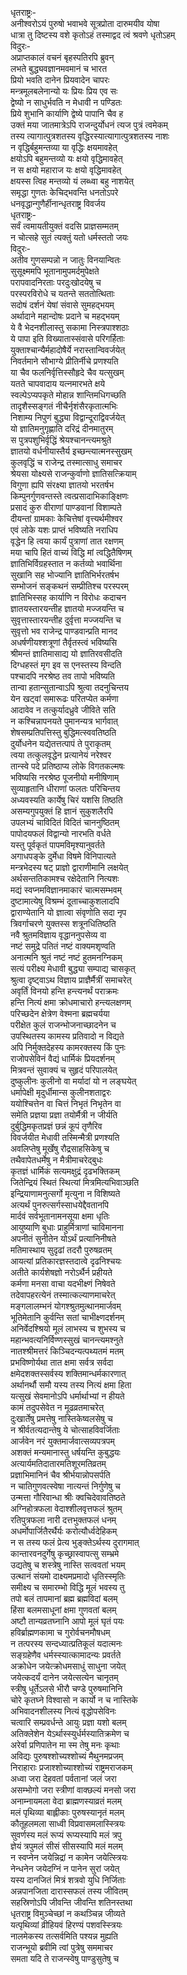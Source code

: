 धृतराष्ट्रः-  
अनीश्वरोऽयं पुरुषो भवाभवे सूत्रप्रोता दारुमयीव योषा  
धात्रा तु दिष्टस्य वशे कृतोऽहं तस्माद्वद त्वं श्रवणे धृतोऽहम्  
विदुरः-  
अप्राप्तकालं वचनं बृहस्पतिरपि ब्रुवन्  
लभते बुद्ध्यवज्ञानमवमानं च भारत  
प्रियो भवति दानेन प्रियवादेन चापरः  
मन्त्रमूलबलेनान्यो यः प्रियः प्रिय एव सः  
द्वेष्यो न साधुर्भवति न मेधावी न पण्डितः  
प्रिये शुभानि कार्याणि द्वेष्ये पापानि चैव ह  
उक्तं मया जातमात्रेऽपि राजन्दुर्योधनं त्यज पुत्रं त्वमेकम्  
तस्य त्यागात्पुत्रशतस्य वृद्धिरस्यात्यागात्पुत्रशतस्य नाशः  
न वृद्धिर्बहुमन्तव्या या वृद्धिः क्षयमावहेत्  
क्षयोऽपि बहुमन्तव्यो यः क्षयो वृद्धिमावहेत्  
न स क्षयो महाराज यः क्षयो वृद्धिमावहेत्  
क्षयस्स त्विह मन्तव्यो यं लब्ध्वा बहु नाशयेत्  
समृद्धा गुणतः केचिद्भवन्ति धनतोऽपरे  
धनवृद्धान्गुणैर्हीनान्धृतराष्ट्र विवर्जय  
धृतराष्ट्रः-  
सर्वं त्वमायतीयुक्तं वदसि प्राज्ञसम्मतम्  
न चोत्सहे सुतं त्यक्तुं यतो धर्मस्ततो जयः  
विदुरः-  
अतीव गुणसम्पन्नो न जातुः विनयान्वितः  
सुसूक्ष्ममपि भूतानामुपमर्दमुपेक्षते  
परापवादनिरताः परदुःखोदयेषु च  
परस्परविरोधे च यतन्ते सततोत्थिताः  
सदोषं दर्शनं येषां संवासे सुमहद्भयम्  
अर्थादाने महान्दोषः प्रदाने च महद्भयम्  
ये वै भेदनशीलास्तु सकामा निस्त्रपाश्शठाः  
ये पापा इति विख्यातास्संवासे परिगर्हिताः  
युक्ताश्चान्यैर्महादोषैर्ये नरास्तान्विवर्जयेत्  
निवर्तमाने सौभाग्ये प्रीतिर्नीचे प्रणश्यति  
या चैव फलनिर्वृत्तिस्सौहृदे चैव यत्सुखम्  
यतते चापवादाय यत्नमारभते क्षये  
स्वल्पेऽप्यपकृते मोहान्न शान्तिमधिगच्छति  
तादृशैस्सङ्गतं नीचैर्नृशंसैरकृतात्मभिः  
निशाम्य निपुणं बुद्ध्या विद्वान्दूराद्विवर्जयेत्  
यो ज्ञातिमनुगृह्णाति दरिद्रं दीनमातुरम्  
स पुत्रपशुभिर्वृद्धिं श्रेयश्चानन्त्यमश्रुते  
ज्ञातयो वर्धनीयास्तैर्य इच्छन्त्यात्मनस्सुखम्  
कुलवृद्धिं च राजेन्द्र तस्मात्साधु समाचर  
श्रेयसा योक्ष्यसे राजन्कुर्वाणो ज्ञातिसत्क्रियाम्  
विगुणा ह्यपि संरक्ष्या ज्ञातयो भरतर्षभ  
किम्पुनर्गुणवन्तस्ते त्वत्प्रसादाभिकाङ्क्षिणः  
प्रसादं कुरु वीराणां पाण्डवानां विशाम्पते  
दीयन्तां ग्रामकाः केचित्तेषां वृत्त्यर्थमीश्वर  
एवं लोके यशः प्राप्तं भविष्यति नराधिप  
वृद्धेन हि त्वया कार्यं पुत्राणां तात रक्षणम्  
मया चापि हितं वाच्यं विद्धि मां त्वद्धितैषिणम्  
ज्ञातिभिर्विग्रहस्तात न कर्तव्यो भवार्थिना  
सुखानि सह भोज्यानि ज्ञातिभिर्भरतर्षभ  
सम्भोजनं सङ्कथनं सम्प्रीतिश्च परस्परम्  
ज्ञातिभिस्सह कार्याणि न विरोधः कदाचन  
ज्ञातयस्तारयन्तीह ज्ञातयो मज्जयन्ति च  
सुवृत्तास्तारयन्तीह दुर्वृत्ता मज्जयन्ति च  
सुवृत्तो भव राजेन्द्र पाण्डवान्प्रति मानद  
अधर्षणीयश्शत्रूणां तैर्वृतस्त्वं भविष्यसि  
श्रीमन्तं ज्ञातिमासाद्य यो ज्ञातिरवसीदति  
दिग्धहस्तं मृग इव स एनस्तस्य विन्दति  
पश्चादपि नरश्रेष्ठ तव तापो भविष्यति  
तान्वा हतान्सुतान्वाऽपि श्रुत्वा तदनुचिन्तय  
येन खट्वां समारूढः परितप्येत कर्मणा  
आदावेव न तत्कुर्यादध्रुवे जीविते सति  
न कश्चिन्नापनयते पुमानन्यत्र भार्गवात्  
शेषसम्प्रतिपत्तिस्तु बुद्धिमत्स्ववतिष्ठति  
दुर्योधनेन यद्येतत्तत्पापं ते पुराकृतम्  
त्वया तत्कुलवृद्धेन प्रत्यानेयं नरेश्वर  
तान्स्वे पदे प्रतिष्ठाप्य लोके विगतकल्मषः  
भविष्यसि नरश्रेष्ठ पूजनीयो मनीषिणाम्  
सुव्याहृतानि धीराणां फलतः परिचिन्तय  
अध्यवस्यति कार्येषु चिरं यशसि तिष्ठति  
असम्यगुपयुक्तं हि ज्ञानं सुकुशलैरपि  
उपलभ्यं चाविदितं विदितं चाननुष्ठितम्  
पापोदयफलं विद्वान्यो नारभति वर्धते  
यस्तु पूर्वकृतं पापमविमृश्यानुवर्तते  
अगाधपङ्के दुर्मेधा विषमे विनिपात्यते  
मन्त्रभेदस्य षट् प्राज्ञो द्वाराणीमानि लक्षयेत्  
अर्थसन्ततिकामश्च रक्षेदेतानि नित्यशः  
मद्यं स्वप्नमविज्ञानमाकारं चात्मसम्भवम्  
दुष्टामात्येषु विश्रम्भं दूताच्चाकुशलादपि  
द्वाराण्येतानि यो ज्ञात्वा संवृणोति सदा नृप  
त्रिवर्गाचरणे युक्तस्स शत्रूनधितिष्ठति  
नवै श्रुतमविज्ञाय वृद्धाननुपसेव्य वा  
नष्टं समुद्रे पतितं नष्टं वाक्यमशृण्वति  
अनात्मनि श्रुतं नष्टं नष्टं हुतमनग्निकम्  
सत्यं परीक्ष्य मेधावी बुद्ध्या सम्पाद्य चासकृत्  
श्रुत्वा दृष्ट्वाऽथ विज्ञाय प्राज्ञैर्मैत्रीं समाचरेत्  
अवृर्तिं विनयो हन्ति हन्त्यनर्थं पराक्रमः  
हन्ति नित्यं क्षमा क्रोधमाचारो हन्त्यलक्षणम्  
परिच्छदेन क्षेत्रेण वेश्मना ब्रह्मचर्यया  
परीक्षेत कुलं राजन्भोजनाच्छादनेन च  
उपस्थितस्य कामस्य प्रतिवादो न विद्यते  
अपि निर्मुक्तदेहस्य कामरक्तस्य किं पुनः  
राजोपसेविनं वैद्यं धार्मिकं प्रियदर्शनम्  
मित्रवन्तं सुवाक्यं च सुहृदं परिपालयेत्  
दुष्कुलीनः कुलीनो वा मर्यादां यो न लङ्घयेत्  
धर्मापेक्षी मृदुर्धीमान्स कुलीनशताद्वरः  
ययोश्चित्तेन वा चित्तं निभृतं निभृतेन वा  
समेति प्रज्ञया प्रज्ञा तयोर्मैत्री न जीर्यति  
दुर्बुद्धिमकृतप्रज्ञं छन्नं कूपं तृणैरिव  
विवर्जयीत मेधावी तस्मिन्मैत्री प्रणश्यति  
अवलिप्तेषु मूर्खेषु रौद्रसाहसिकेषु च  
तथैवापेतधर्मेषु न मैत्रीमाचरेद्बुधः  
कृतज्ञं धार्मिकं सत्यमक्षुद्रं दृढभक्तिकम्  
जितेन्द्रियं स्थितं स्थित्यां मित्रमित्यभिवाञ्छति  
इन्द्रियाणामनुत्सर्गो मृत्युना न विशिष्यते  
अत्यर्थं पुनरुत्सर्गस्साधयेद्दैवतानपि  
मार्दवं सर्वभूतानामनसूया क्षमा धृतिः  
आयुष्याणि बुधाः प्राहुर्मित्राणां चाविमानना  
अपनीतं सुनीतेन योऽर्थं प्रत्यानिनीषते  
मतिमास्थाय सुदृढां तदरौ पुरुषव्रतम्  
आयत्यां प्रतिकारज्ञस्तदात्वे दृढनिश्चयः  
अतीते कार्यशेषज्ञो नरोऽर्थैर्न प्रहीयते  
कर्मणा मनसा वाचा यदभीक्ष्णं निषेवते  
तदेवापहरत्येनं तस्मात्कल्याणमाचरेत्  
मङ्गलालम्भनं योगश्श्रुतमुत्थानमार्जवम्  
भूतिमेतानि कुर्वन्ति सतां चाभीक्ष्णदर्शनम्  
अनिर्वेदश्श्रियो मूलं लाभस्य च शुभस्य च  
महान्भवत्यनिर्विण्णस्सुखं चानन्त्यमश्नुते  
नातश्श्रीमत्तरं किञ्चिदन्यत्पथ्यतमं मतम्  
प्रभविष्णोर्यथा तात क्षमा सर्वत्र सर्वदा  
क्षमेदशक्तस्सर्वस्य शक्तिमान्धर्मकारणात्  
अर्थानर्थौ समौ यस्य तस्य नित्यं क्षमा हिता  
यत्सुखं सेवमानोऽपि धर्मार्थाभ्यां न हीयते  
कामं तदुपसेवेत न मूढव्रतमाचरेत्  
दुःखार्तेषु प्रमत्तेषु नास्तिकेष्वलसेषु च  
न श्रीर्वतत्यदान्तेषु ये चोत्साहविवर्जिताः  
आर्जवेन नरं युक्तमार्जवात्सव्यपत्रपम्  
अशक्तं मन्यमानास्तु धर्षयन्ति कुबुद्धयः  
अत्यार्यमतिदातारमतिशूरमतिव्रतम्  
प्रज्ञाभिमानिनं चैव श्रीर्भयान्नोपसर्पति  
न चातिगुणवत्स्वेषा नात्यन्तं निर्गुणेषु च  
उन्मत्ता गौरिवान्धा श्रीः क्वचिदेवावतिष्ठते  
अग्निहोत्रफला वेदाश्शीलवृत्तफलं श्रुतम्  
रतिपुत्रफला नारी दत्तभुक्तफलं धनम्  
अधर्मोपार्जितैरर्थैर्यः करोत्यौर्ध्वदेहिकम्  
न स तस्य फलं प्रेत्य भुङ्क्तेऽर्थस्य दुरागमात्  
कान्तारवनदुर्गेषु कृच्छ्रास्वापत्सु सम्भ्रमे  
उद्यतेषु च शस्त्रेषु नास्ति सत्ववतां भयम्  
उत्थानं संयमो दाक्ष्यमप्रमादो धृतिस्स्मृतिः  
समीक्ष्य च समारम्भो विद्धि मूलं भवस्य तु  
तपो बलं तापमानां ब्रह्म ब्रह्मविदां बलम्  
हिंसा बलमसाधूनां क्षमा गुणवतां बलम्  
अष्टौ तान्यव्रतघ्नानि आपो मूलं घृतं पयः  
हविर्ब्राह्मणकामा च गुरोर्वचनमौषधम्  
न तत्परस्य सन्दध्यात्प्रतिकूलं यदात्मनः  
सङ्ग्रहेणैव धर्मस्स्यात्कामादन्यः प्रवर्तते  
अक्रोधेन जयेत्क्रोधमसाधुं साधुना जयेत्  
जयेत्कदर्यं दानेन जयेत्सत्येन चानृतम्  
स्त्रीषु धूर्तेऽलसे भीरौ चण्डे पुरुषमानिनि  
चोरे कृतघ्ने विश्वासो न कार्यो न च नास्तिके  
अभिवादनशीलस्य नित्यं वृद्धोपसेविनः  
चत्वारि सम्प्रवर्धन्ते आयुः प्रज्ञा यशो बलम्  
अतिक्लेशेन येऽर्थास्स्युर्धर्मस्यातिक्रमेण च  
अरेर्वा प्रणिपातेन मा स्म तेषु मनः कृथाः  
अविद्यः पुरुषश्शोच्यश्शोच्यं मैथुनमप्रजम्  
निराहाराः प्रजाश्शोच्याश्शोच्यं राष्ट्रमराजकम्  
अध्वा जरा देहवतां पर्वतानां जलं जरा  
असम्भोगो जरा स्त्रीणां वाक्छल्यं मनसो जरा  
अनाम्नायमला वेदा ब्राह्मणस्याव्रतं मलम्  
मलं पृथिव्या बाह्लीकाः पुरुषस्यानृतं मलम्  
कौतूहलमला साध्वी विप्रवासमलास्स्त्रियः  
सुवर्णस्य मलं रूप्यं रूप्यस्यापि मलं त्रपु  
ज्ञेयं त्रपुमलं सीसं सीसस्यापि मलं मलम्  
न स्वप्नेन जयेन्निद्रां न कामेन जयेत्स्त्रियः  
नेन्धनेन जयेदग्निं न पानेन सुरां जयेत्  
यस्य दानजितं मित्रं शत्रवो युधि निर्जिताः  
अन्नपानजिता दारास्सफलं तस्य जीवितम्  
सहस्रिणोऽपि जीवन्ति जीवन्ति शतिनस्तथा  
धृतराष्ट्र विमुञ्चेच्छां न कथञ्चिन्न जीव्यते  
यत्पृथिव्यां व्रीहियवं हिरण्यं पशवस्स्त्रियः  
नालमेकस्य तत्सर्वमिति पश्यन्न मुह्यति  
राजन्भूयो ब्रवीमि त्वां पुत्रेषु सममाचर  
समता यदि ते राजन्स्वेषु पाण्डुसुतेषु च  
